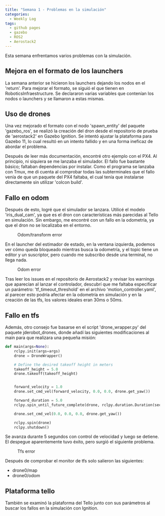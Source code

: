 ```yaml
---
title: "Semana 1 - Problemas en la simulación"
categories:
  - Weekly Log
tags:
  - github pages
  - gazebo
  - ROS2
  - Aerostack2
---
```


Esta semana enfrentamos varios problemas con la simulación.

## Mejora en el formato de los launchers 

La semana anterior se hicieron los launchers dejando los nodos en el 'return'. Para mejorar el formato, se siguió el que tienen en RoboticsInfraestructure. Se declararon varias variables que contenían los nodos o launchers y se llamaron a estas mismas.

## Uso de drones
Una vez mejorado el formato con el nodo 'spawn_entity' del paquete 'gazebo_ros', se realizó la creación del dron desde el repositorio de prueba de 'aerostack2' en Gazebo Ignition. Se intentó ajustar la plataforma para Gazebo 11, lo cual resultó en un intento fallido y en una forma ineficaz de abordar el problema.

Después de leer más documentación, encontré otro ejemplo con el PX4. Al principio, ni siquiera se me lanzaba el simulador. El fallo fue bastante básico; faltaban dependencias por instalar. Como el programa se lanzaba con Tmux, me di cuenta al comprobar todas las subterminales que el fallo venía de que un paquete del PX4 faltaba, el cual tenía que instalarse directamente sin utilizar 'colcon build'.

## Fallo en odom
Después de esto, logré que el simulador se lanzara. Utilicé el modelo 'iris_dual_cam', ya que es el dron con características más parecidas al Tello en simulación. Sin embargo, me encontré con un fallo en la odometría, ya que el dron no se localizaba en el entorno.

<figure class="align-center" style="width:70%">
  <img src="{{ site.url }}{{ site.baseurl }}/assets/images/post2/error1.png" alt="">
  <figcaption>Odom/transform error</figcaption>
</figure>

En el launcher del estimador de estado, en la ventana izquierda, podemos ver cómo queda bloqueado mientras busca la odometría, y el topic tiene un editor y un suscriptor, pero cuando me subscribo desde una terminal, no llega nada.

<figure class="align-center" style="width:70%">
  <img src="{{ site.url }}{{ site.baseurl }}/assets/images/post2/error2.png" alt="">
  <figcaption>Odom error</figcaption>
</figure>

Tras leer los issues en el repositorio de Aerostack2 y revisar los warnings que aparecían al lanzar el controlador, descubrí que me faltaba especificar un parámetro: 'tf_timeout_threshold' en el archivo 'motion_controller.yaml', al parecer esto podría afectar en la odometría en simulación y en la creación de las tfs, los valores ideales eran 30ms o 50ms.

## Fallo en tfs
Además, otro consejo fue basarse en el script 'drone_wrapper.py' del paquete jderobot_drones, donde añadí las siguientes modificaciones al main para que realizara una pequeña misión:

```python
def main(args=None):
    rclpy.init(args=args)
    drone = DroneWrapper()

    # Define the desired takeoff height in meters
    takeoff_height = 5.0
    drone.takeoff(takeoff_height)


    forward_velocity = 1.0  
    drone.set_cmd_vel(forward_velocity, 0.0, 0.0, drone.get_yaw())

    forward_duration = 5.0  
    rclpy.spin_until_future_complete(drone, rclpy.duration.Duration(seconds=forward_duration))

    drone.set_cmd_vel(0.0, 0.0, 0.0, drone.get_yaw())

    rclpy.spin(drone)
    rclpy.shutdown()
```

Se avanza durante 5 segundos con control de velocidad y luego se detiene. El despegue aparentemente tuvo éxito, pero surgió el siguiente problema.

<figure class="align-center" style="width:70%">
  <img src="{{ site.url }}{{ site.baseurl }}/assets/images/post2/error3.png" alt="">
  <figcaption>Tfs error</figcaption>
</figure>

Después de comprobar el monitor de tfs solo salieron las siguientes:
* drone0/map
* drone0/odom 

## Plataforma tello
También se examinó la plataforma del Tello junto con sus parámetros al buscar los fallos en la simulación con Ignition.